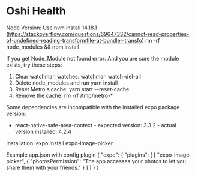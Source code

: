 # Oshi Health

Node Version:
Use nvm install 14.18.1 (https://stackoverflow.com/questions/69647332/cannot-read-properties-of-undefined-reading-transformfile-at-bundler-transfo)
rm -rf node_modules && npm install

If you get Node_Module not found error:
And you are sure the module exists, try these steps:
 1. Clear watchman watches: watchman watch-del-all
 2. Delete node_modules and run yarn install
 3. Reset Metro's cache: yarn start --reset-cache
 4. Remove the cache: rm -rf /tmp/metro-*

Some dependencies are incompatible with the installed expo package version:
 - react-native-safe-area-context - expected version: 3.3.2 - actual version installed: 4.2.4

Installation:
expo install expo-image-picker

Example app.json with config plugin
{
  "expo": {
    "plugins": [
      [
        "expo-image-picker",
        {
          "photosPermission": "The app accesses your photos to let you share them with your friends."
        }
      ]
    ]
  }
}
